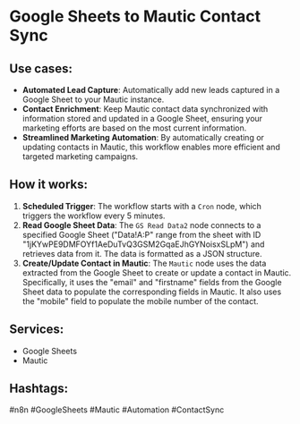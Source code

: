 # Google Sheets to Mautic Contact Sync

## Use cases:

*   **Automated Lead Capture**: Automatically add new leads captured in a Google Sheet to your Mautic instance.
*   **Contact Enrichment**: Keep Mautic contact data synchronized with information stored and updated in a Google Sheet, ensuring your marketing efforts are based on the most current information.
*   **Streamlined Marketing Automation**: By automatically creating or updating contacts in Mautic, this workflow enables more efficient and targeted marketing campaigns.

## How it works:

1.  **Scheduled Trigger**: The workflow starts with a `Cron` node, which triggers the workflow every 5 minutes.
2.  **Read Google Sheet Data**: The `GS Read Data2` node connects to a specified Google Sheet ("Data!A:P" range from the sheet with ID "1jKYwPE9DMFOYf1AeDuTvQ3GSM2GqaEJhGYNoisxSLpM") and retrieves data from it. The data is formatted as a JSON structure.
3.  **Create/Update Contact in Mautic**: The `Mautic` node uses the data extracted from the Google Sheet to create or update a contact in Mautic. Specifically, it uses the "email" and "firstname" fields from the Google Sheet data to populate the corresponding fields in Mautic. It also uses the "mobile" field to populate the mobile number of the contact.

## Services:

*   Google Sheets
*   Mautic

## Hashtags:

#n8n #GoogleSheets #Mautic #Automation #ContactSync

